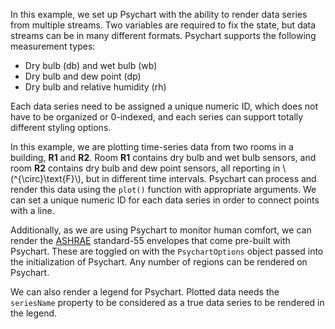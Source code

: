 In this example, we set up Psychart with the ability to render data series from multiple streams. Two variables are required to fix the state, but data streams can be in many different formats. Psychart supports the following measurement types:

- Dry bulb (db) and wet bulb (wb)
- Dry bulb and dew point (dp)
- Dry bulb and relative humidity (rh)

Each data series need to be assigned a unique numeric ID, which does not have to be organized or 0-indexed, and each series can support totally different styling options.

In this example, we are plotting time-series data from two rooms in a building, **R1** and **R2**. Room **R1** contains dry bulb and wet bulb sensors, and room **R2** contains dry bulb and dew point sensors, all reporting in \\\(^{\circ}\text{F}\\\), but in different time intervals. Psychart can process and render this data using the `plot()` function with appropriate arguments. We can set a unique numeric ID for each data series in order to connect points with a line.

Additionally, as we are using Psychart to monitor human comfort, we can render the [ASHRAE](https://www.ashrae.org/) standard-55 envelopes that come pre-built with Psychart. These are toggled on with the `PsychartOptions` object passed into the initialization of Psychart. Any number of regions can be rendered on Psychart.

We can also render a legend for Psychart. Plotted data needs the `seriesName` property to be considered as a true data series to be rendered in the legend.